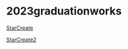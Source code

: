 # 2023graduationworks

[StarCreate](https://liotsubokawa.github.io/2023graduationworks/)

[StarCreate2](https://liotsubokawa.github.io/2023graduationworks/index2.html)
